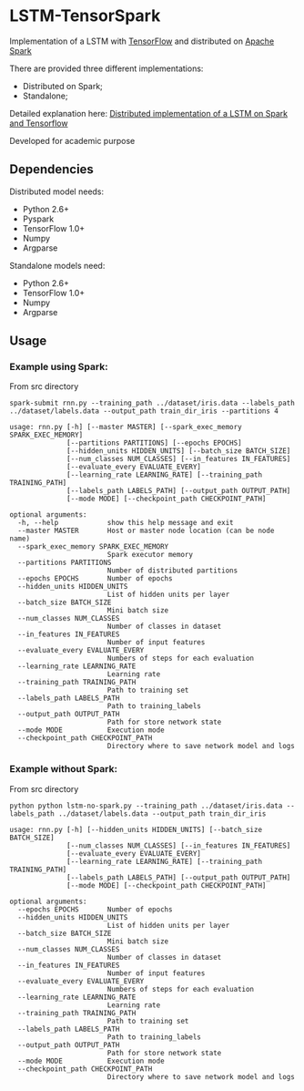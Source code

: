 # LSTM-TensorSpark

Implementation of a LSTM with [TensorFlow](https://www.tensorflow.org/) and distributed on [Apache Spark](http://spark.apache.org/) 

There are provided three different implementations:

- Distributed on Spark;
- Standalone;

Detailed explanation here: [Distributed implementation of a LSTM on Spark and Tensorflow](http://www.slideshare.net/emanueldinardo/distributed-implementation-of-a-lstm-on-spark-and-tensorflow-69787635)

Developed for academic purpose


## Dependencies

Distributed model needs:
- Python 2.6+
- Pyspark
- TensorFlow 1.0+
- Numpy
- Argparse

Standalone models need:
- Python 2.6+
- TensorFlow 1.0+
- Numpy
- Argparse


## Usage

### Example using Spark: 

From src directory

```
spark-submit rnn.py --training_path ../dataset/iris.data --labels_path ../dataset/labels.data --output_path train_dir_iris --partitions 4
```

```
usage: rnn.py [-h] [--master MASTER] [--spark_exec_memory SPARK_EXEC_MEMORY]
              [--partitions PARTITIONS] [--epochs EPOCHS]
              [--hidden_units HIDDEN_UNITS] [--batch_size BATCH_SIZE]
              [--num_classes NUM_CLASSES] [--in_features IN_FEATURES]
              [--evaluate_every EVALUATE_EVERY]
              [--learning_rate LEARNING_RATE] [--training_path TRAINING_PATH]
              [--labels_path LABELS_PATH] [--output_path OUTPUT_PATH]
              [--mode MODE] [--checkpoint_path CHECKPOINT_PATH]
```

```
optional arguments:
  -h, --help            show this help message and exit
  --master MASTER       Host or master node location (can be node name)
  --spark_exec_memory SPARK_EXEC_MEMORY
                        Spark executor memory
  --partitions PARTITIONS
                        Number of distributed partitions
  --epochs EPOCHS       Number of epochs
  --hidden_units HIDDEN_UNITS
                        List of hidden units per layer
  --batch_size BATCH_SIZE
                        Mini batch size
  --num_classes NUM_CLASSES
                        Number of classes in dataset
  --in_features IN_FEATURES
                        Number of input features
  --evaluate_every EVALUATE_EVERY
                        Numbers of steps for each evaluation
  --learning_rate LEARNING_RATE
                        Learning rate
  --training_path TRAINING_PATH
                        Path to training set
  --labels_path LABELS_PATH
                        Path to training_labels
  --output_path OUTPUT_PATH
                        Path for store network state
  --mode MODE           Execution mode
  --checkpoint_path CHECKPOINT_PATH
                        Directory where to save network model and logs
```

### Example without Spark:

From src directory

```
python python lstm-no-spark.py --training_path ../dataset/iris.data --labels_path ../dataset/labels.data --output_path train_dir_iris

```

```
usage: rnn.py [-h] [--hidden_units HIDDEN_UNITS] [--batch_size BATCH_SIZE]
              [--num_classes NUM_CLASSES] [--in_features IN_FEATURES]
              [--evaluate_every EVALUATE_EVERY]
              [--learning_rate LEARNING_RATE] [--training_path TRAINING_PATH]
              [--labels_path LABELS_PATH] [--output_path OUTPUT_PATH]
              [--mode MODE] [--checkpoint_path CHECKPOINT_PATH]
```

```
optional arguments:
  --epochs EPOCHS       Number of epochs
  --hidden_units HIDDEN_UNITS
                        List of hidden units per layer
  --batch_size BATCH_SIZE
                        Mini batch size
  --num_classes NUM_CLASSES
                        Number of classes in dataset
  --in_features IN_FEATURES
                        Number of input features
  --evaluate_every EVALUATE_EVERY
                        Numbers of steps for each evaluation
  --learning_rate LEARNING_RATE
                        Learning rate
  --training_path TRAINING_PATH
                        Path to training set
  --labels_path LABELS_PATH
                        Path to training_labels
  --output_path OUTPUT_PATH
                        Path for store network state
  --mode MODE           Execution mode
  --checkpoint_path CHECKPOINT_PATH
                        Directory where to save network model and logs
```
